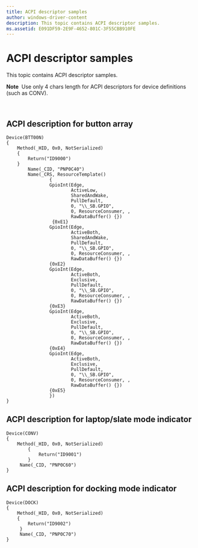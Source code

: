 ```yaml
---
title: ACPI descriptor samples
author: windows-driver-content
description: This topic contains ACPI descriptor samples.
ms.assetid: E091DF59-2E9F-4652-801C-3F55CBB910FE
---
```


# ACPI descriptor samples


This topic contains ACPI descriptor samples.

**Note**  Use only 4 chars length for ACPI descriptors for device definitions (such as CONV).

 

## <span id="ACPI_description_for_button_array"></span><span id="acpi_description_for_button_array"></span><span id="ACPI_DESCRIPTION_FOR_BUTTON_ARRAY"></span>ACPI description for button array


``` syntax
Device(BTT00N)
{
    Method(_HID, 0x0, NotSerialized)
    {
        Return("ID9000")
    }
        Name(_CID, "PNP0C40")
        Name(_CRS, ResourceTemplate()
                {
                GpioInt(Edge, 
                        ActiveLow, 
                        SharedAndWake, 
                        PullDefault, 
                        0, "\\_SB.GPIO", 
                        0, ResourceConsumer, , 
                        RawDataBuffer() {}) 
                 {0xE1}
                GpioInt(Edge, 
                        ActiveBoth, 
                        SharedAndWake, 
                        PullDefault, 
                        0, "\\_SB.GPIO", 
                        0, ResourceConsumer, , 
                        RawDataBuffer() {}) 
                {0xE2}
                GpioInt(Edge, 
                        ActiveBoth, 
                        Exclusive, 
                        PullDefault, 
                        0, "\\_SB.GPIO", 
                        0, ResourceConsumer, , 
                        RawDataBuffer() {}) 
                {0xE3}
                GpioInt(Edge, 
                        ActiveBoth, 
                        Exclusive, 
                        PullDefault, 
                        0, "\\_SB.GPIO", 
                        0, ResourceConsumer, , 
                        RawDataBuffer() {}) 
                {0xE4}
                GpioInt(Edge, 
                        ActiveBoth, 
                        Exclusive, 
                        PullDefault, 
                        0, "\\_SB.GPIO", 
                        0, ResourceConsumer, , 
                        RawDataBuffer() {}) 
                {0xE5}
                })
}
```

## <span id="ACPI_description_for_laptop_slate_mode_indicator"></span><span id="acpi_description_for_laptop_slate_mode_indicator"></span><span id="ACPI_DESCRIPTION_FOR_LAPTOP_SLATE_MODE_INDICATOR"></span>ACPI description for laptop/slate mode indicator


``` syntax
Device(CONV)
{
    Method(_HID, 0x0, NotSerialized)
        {
            Return("ID9001")
        }
     Name(_CID, "PNP0C60")
}
```

## <span id="ACPI_description_for_docking_mode_indicator"></span><span id="acpi_description_for_docking_mode_indicator"></span><span id="ACPI_DESCRIPTION_FOR_DOCKING_MODE_INDICATOR"></span>ACPI description for docking mode indicator


``` syntax
Device(DOCK)
{
    Method(_HID, 0x0, NotSerialized)
    {
        Return("ID9002")
     }
     Name(_CID, "PNP0C70")
}
```

 

 




